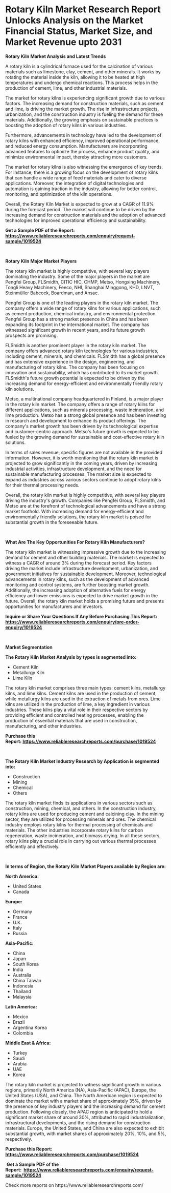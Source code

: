<p><h1>Rotary Kiln Market Research Report Unlocks Analysis on the Market Financial Status, Market Size, and Market Revenue upto 2031</h1></p><p><strong>Rotary Kiln Market Analysis and Latest Trends</strong></p>
<p><p>A rotary kiln is a cylindrical furnace used for the calcination of various materials such as limestone, clay, cement, and other minerals. It works by rotating the material inside the kiln, allowing it to be heated at high temperatures and undergo chemical reactions. This process helps in the production of cement, lime, and other industrial materials.</p><p>The market for rotary kilns is experiencing significant growth due to various factors. The increasing demand for construction materials, such as cement and lime, is driving the market growth. The rise in infrastructure projects, urbanization, and the construction industry is fueling the demand for these materials. Additionally, the growing emphasis on sustainable practices is boosting the adoption of rotary kilns in various industries.</p><p>Furthermore, advancements in technology have led to the development of rotary kilns with enhanced efficiency, improved operational performance, and reduced energy consumption. Manufacturers are incorporating advanced features to optimize the process, enhance product quality, and minimize environmental impact, thereby attracting more customers.</p><p>The market for rotary kilns is also witnessing the emergence of key trends. For instance, there is a growing focus on the development of rotary kilns that can handle a wide range of feed materials and cater to diverse applications. Moreover, the integration of digital technologies and automation is gaining traction in the industry, allowing for better control, monitoring, and optimization of the kiln operations.</p><p>Overall, the Rotary Kiln Market is expected to grow at a CAGR of 11.9% during the forecast period. The market will continue to be driven by the increasing demand for construction materials and the adoption of advanced technologies for improved operational efficiency and sustainability.</p></p>
<p><strong>Get a Sample PDF of the Report:&nbsp; <a href="https://www.reliableresearchreports.com/enquiry/request-sample/1019524">https://www.reliableresearchreports.com/enquiry/request-sample/1019524</a></strong></p>
<p>&nbsp;</p>
<p><strong>Rotary Kiln Major Market Players</strong></p>
<p><p>The rotary kiln market is highly competitive, with several key players dominating the industry. Some of the major players in the market are Pengfei Group, FLSmidth, CITIC HIC, CHMP, Metso, Hongxing Machinery, Tongli Heavy Machinery, Feeco, NHI, Shanghai Minggong, KHD, LNVT, Steinmüller Babcock, Boardman, and Ansac.</p><p>Pengfei Group is one of the leading players in the rotary kiln market. The company offers a wide range of rotary kilns for various applications, such as cement production, chemical industry, and environmental protection. Pengfei Group has a strong market presence in China and has been expanding its footprint in the international market. The company has witnessed significant growth in recent years, and its future growth prospects are promising.</p><p>FLSmidth is another prominent player in the rotary kiln market. The company offers advanced rotary kiln technologies for various industries, including cement, minerals, and chemicals. FLSmidth has a global presence and has extensive experience in the design, engineering, and manufacturing of rotary kilns. The company has been focusing on innovation and sustainability, which has contributed to its market growth. FLSmidth's future growth potential is expected to be driven by the increasing demand for energy-efficient and environmentally friendly rotary kiln solutions.</p><p>Metso, a multinational company headquartered in Finland, is a major player in the rotary kiln market. The company offers a range of rotary kilns for different applications, such as minerals processing, waste incineration, and lime production. Metso has a strong global presence and has been investing in research and development to enhance its product offerings. The company's market growth has been driven by its technological expertise and customer-centric approach. Metso's future growth is expected to be fueled by the growing demand for sustainable and cost-effective rotary kiln solutions.</p><p>In terms of sales revenue, specific figures are not available in the provided information. However, it is worth mentioning that the rotary kiln market is projected to grow significantly in the coming years, driven by increasing industrial activities, infrastructure development, and the need for sustainable manufacturing processes. The market size is expected to expand as industries across various sectors continue to adopt rotary kilns for their thermal processing needs.</p><p>Overall, the rotary kiln market is highly competitive, with several key players driving the industry's growth. Companies like Pengfei Group, FLSmidth, and Metso are at the forefront of technological advancements and have a strong market foothold. With increasing demand for energy-efficient and environmentally friendly solutions, the rotary kiln market is poised for substantial growth in the foreseeable future.</p></p>
<p>&nbsp;</p>
<p><strong>What Are The Key Opportunities For Rotary Kiln Manufacturers?</strong></p>
<p><p>The rotary kiln market is witnessing impressive growth due to the increasing demand for cement and other building materials. The market is expected to witness a CAGR of around 3% during the forecast period. Key factors driving the market include infrastructure development, urbanization, and government initiatives for sustainable development. Moreover, technological advancements in rotary kilns, such as the development of advanced monitoring and control systems, are further boosting market growth. Additionally, the increasing adoption of alternative fuels for energy efficiency and lower emissions is expected to drive market growth in the future. Overall, the rotary kiln market holds a promising future and presents opportunities for manufacturers and investors.</p></p>
<p><strong>Inquire or Share Your Questions If Any Before Purchasing This Report: <a href="https://www.reliableresearchreports.com/enquiry/pre-order-enquiry/1019524">https://www.reliableresearchreports.com/enquiry/pre-order-enquiry/1019524</a></strong></p>
<p>&nbsp;</p>
<p><strong>Market Segmentation</strong></p>
<p><strong>The Rotary Kiln Market Analysis by types is segmented into:</strong></p>
<p><ul><li>Cement Kiln</li><li>Metallurgy Kiln</li><li>Lime Kiln</li></ul></p>
<p><p>The rotary kiln market comprises three main types: cement kilns, metallurgy kilns, and lime kilns. Cement kilns are used in the production of cement, while metallurgy kilns are used in the extraction of metals from ores. Lime kilns are utilized in the production of lime, a key ingredient in various industries. These kilns play a vital role in their respective sectors by providing efficient and controlled heating processes, enabling the production of essential materials that are used in construction, manufacturing, and other industries.</p></p>
<p><strong>Purchase this Report:&nbsp;<a href="https://www.reliableresearchreports.com/purchase/1019524">https://www.reliableresearchreports.com/purchase/1019524</a></strong></p>
<p>&nbsp;</p>
<p><strong>The Rotary Kiln Market Industry Research by Application is segmented into:</strong></p>
<p><ul><li>Construction</li><li>Mining</li><li>Chemical</li><li>Others</li></ul></p>
<p><p>The rotary kiln market finds its applications in various sectors such as construction, mining, chemical, and others. In the construction industry, rotary kilns are used for producing cement and calcining clay. In the mining sector, they are utilized for processing minerals and ores. The chemical industry employs rotary kilns for thermal processing of chemicals and materials. The other industries incorporate rotary kilns for carbon regeneration, waste incineration, and biomass drying. In all these sectors, rotary kilns play a crucial role in carrying out various thermal processes efficiently and effectively.</p></p>
<p>&nbsp;</p>
<p><strong>In terms of Region, the Rotary Kiln Market Players available by Region are:</strong></p>
<p>
    <p> <strong> North America: </strong>
        <ul>
            <li>United States</li>
            <li>Canada</li>
        </ul>
        </p> 
    <p> <strong> Europe: </strong>
        <ul>
            <li>Germany</li>
            <li>France</li>
            <li>U.K.</li>
            <li>Italy</li>
            <li>Russia</li>
        </ul>
        </p> 
    <p> <strong> Asia-Pacific: </strong>
        <ul>
            <li>China</li>
            <li>Japan</li>
            <li>South Korea</li>
            <li>India</li>
            <li>Australia</li>
            <li>China Taiwan</li>
            <li>Indonesia</li>
            <li>Thailand</li>
            <li>Malaysia</li>
        </ul>
        </p> 
    <p> <strong> Latin America: </strong>
        <ul>
            <li>Mexico</li>
            <li>Brazil</li>
            <li>Argentina Korea</li>
            <li>Colombia</li>
        </ul>
        </p> 
    <p> <strong> Middle East & Africa: </strong>
        <ul>
            <li>Turkey</li>
            <li>Saudi</li>
            <li>Arabia</li>
            <li>UAE</li>
            <li>Korea</li>
        </ul>
    </p>
    </p>
<p><p>The rotary kiln market is projected to witness significant growth in various regions, primarily North America (NA), Asia-Pacific (APAC), Europe, the United States (USA), and China. The North American region is expected to dominate the market with a market share of approximately 35%, driven by the presence of key industry players and the increasing demand for cement production. Following closely, the APAC region is anticipated to hold a significant market share of around 30%, attributed to rapid industrialization, infrastructural developments, and the rising demand for construction materials. Europe, the United States, and China are also expected to exhibit substantial growth, with market shares of approximately 20%, 10%, and 5%, respectively.</p></p>
<p><strong>Purchase this Report: <a href="https://www.reliableresearchreports.com/purchase/1019524">https://www.reliableresearchreports.com/purchase/1019524</a></strong></p>
<p>&nbsp;<strong>Get a Sample PDF of the Report:&nbsp;&nbsp;<a href="https://www.reliableresearchreports.com/enquiry/request-sample/1019524">https://www.reliableresearchreports.com/enquiry/request-sample/1019524</a></strong></p>
<p><strong></strong></p>
<p>Check more reports on https://www.reliableresearchreports.com/</p>